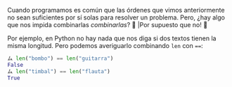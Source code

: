 Cuando programamos es común que las órdenes que vimos anteriormente no sean suficientes por sí solas para resolver un problema. Pero, ¿hay algo que nos impida combinarlas _combinarlas_? :thinking: |Por supuesto que no! :handshake:

Por ejemplo, en Python no hay nada que nos diga si dos textos tienen la misma longitud. Pero podemos averiguarlo combinando `len` con `==`: 

```python
ム len("bombo") == len("guitarra")
False
ム len("timbal") == len("flauta")
True
```

